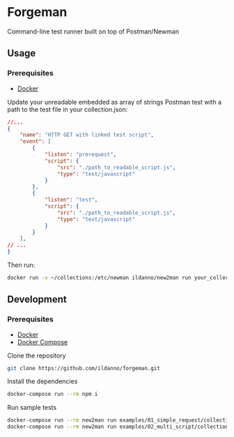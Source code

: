 # Forgeman

Command-line test runner built on top of Postman/Newman

## Usage

### Prerequisites

- [Docker](https://docs.docker.com/)

Update your unreadable embedded as array of strings Postman test with a path to the test file in your collection.json:

```json
//...
{
    "name": "HTTP GET with linked test script",
    "event": [
        {
            "listen": "prerequest",
            "script": {
                "src": "./path_to_readable_script.js",
                "type": "text/javascript"
            }
        },
        {
            "listen": "test",
            "script": {
                "src": "./path_to_readable_script.js",
                "type": "text/javascript"
            }
        }
    ],
// ...
}
```

Then run:

```sh
docker run -v ~/collections:/etc/newman ildanno/new2man run your_collection.json
```

## Development

### Prerequisites

- [Docker](https://docs.docker.com/)
- [Docker Compose](https://docs.docker.com/compose/)

Clone the repository

```sh
git clone https://github.com/ildanno/forgeman.git
```

Install the dependencies

```sh
docker-compose run --rm npm i
```

Run sample tests

```sh
docker-compose run --rm new2man run examples/01_simple_request/collection.json
docker-compose run --rm new2man run examples/02_multi_script/collection.json
```

